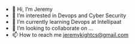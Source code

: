 - 👋 Hi, I’m Jeremy
- 👀 I’m interested in Devops and Cyber Security
- 🌱 I’m currently learning Devops at Intellipaat
- 💞️ I’m looking to collaborate on ...
- 📫 How to reach me jeremykightcs@gmail.com

<!---
Jkight1/Jkight1 is a ✨ special ✨ repository because its `README.md` (this file) appears on your GitHub profile.
You can click the Preview link to take a look at your changes.
--->
